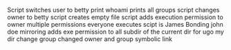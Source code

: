 Script switches user to betty
print whoami
prints all groups
script changes owner to betty
script creates empty file
script adds execution permission to owner
multiple permissions
everyone executes
scipt is James Bonding
john doe
mirroring
adds exe permission to all subdir of the current dir for ugo
my dir
change group
changed owner and group
symbolic link
